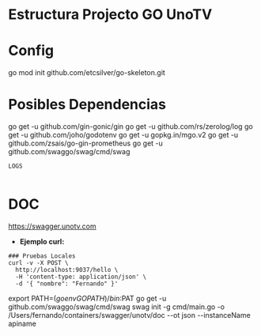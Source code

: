 # Estructura Projecto GO UnoTV

# Config

go mod init github.com/etcsilver/go-skeleton.git

# Posibles Dependencias
go get -u github.com/gin-gonic/gin
go get -u github.com/rs/zerolog/log
go get -u github.com/joho/godotenv
go get -u gopkg.in/mgo.v2
go get -u github.com/zsais/go-gin-prometheus
go get -u github.com/swaggo/swag/cmd/swag


`LOGS`
```LOG

```

# DOC
https://swagger.unotv.com


* **Ejemplo curl:**

```
### Pruebas Locales
curl -v -X POST \
  http://localhost:9037/hello \
  -H 'content-type: application/json' \
  -d '{ "nombre": "Fernando" }'

```

export PATH=$(go env GOPATH)/bin:$PAT
go get -u github.com/swaggo/swag/cmd/swag
swag init -g cmd/main.go -o /Users/fernando/containers/swagger/unotv/doc --ot json --instanceName apiname